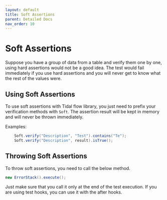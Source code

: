 ```yaml
---
layout: default
title: Soft Assertions
parent: Detailed Docs
nav_order: 10
---
```



# Soft Assertions

Suppose you have a group of data from a table and verify them one by one, using hard assertions
would not be a good idea. The test would fail immediately if you use hard assertions and you 
will never get to know what the rest of the values were. 


## Using Soft Assertions

To use soft assertions with Tidal flow library, you just need to prefix your verification
methods with ```Soft```. The assertion result will be kept in memory and will never be thrown immediately.

Examples:

```java
    Soft.verify("Description", "Test").contains("Te");
    Soft.verify("Description", result).isTrue();
```


## Throwing Soft Assertions

To throw soft assertions, you need to call the below method.

```java
new ErrorStack().execute();
```

Just make sure that you call it only at the end of the test execution. If you are using test hooks,
you can use it with the after hooks.



